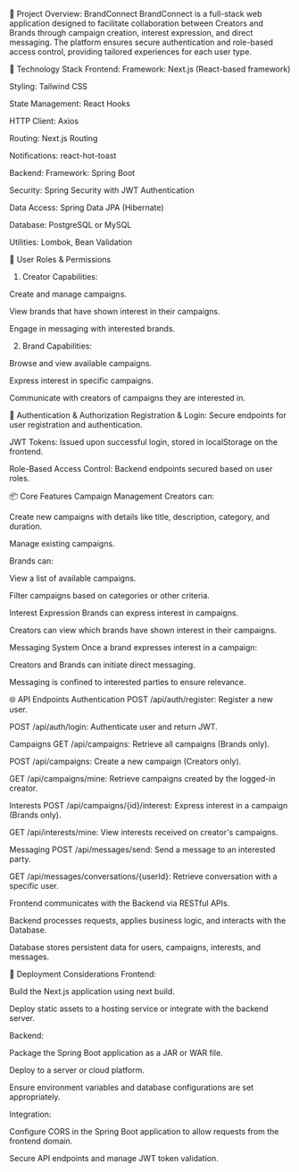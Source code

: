 🎯 Project Overview: BrandConnect
BrandConnect is a full-stack web application designed to facilitate collaboration between Creators and Brands through campaign creation, interest expression, and direct messaging. The platform ensures secure authentication and role-based access control, providing tailored experiences for each user type.

🧰 Technology Stack
Frontend:
Framework: Next.js (React-based framework)

Styling: Tailwind CSS

State Management: React Hooks

HTTP Client: Axios

Routing: Next.js Routing

Notifications: react-hot-toast

Backend:
Framework: Spring Boot

Security: Spring Security with JWT Authentication

Data Access: Spring Data JPA (Hibernate)

Database: PostgreSQL or MySQL

Utilities: Lombok, Bean Validation

👥 User Roles & Permissions
1. Creator
Capabilities:

Create and manage campaigns.

View brands that have shown interest in their campaigns.

Engage in messaging with interested brands.

2. Brand
Capabilities:

Browse and view available campaigns.

Express interest in specific campaigns.

Communicate with creators of campaigns they are interested in.

🔐 Authentication & Authorization
Registration & Login: Secure endpoints for user registration and authentication.

JWT Tokens: Issued upon successful login, stored in localStorage on the frontend.

Role-Based Access Control: Backend endpoints secured based on user roles.

📦 Core Features
Campaign Management
Creators can:

Create new campaigns with details like title, description, category, and duration.

Manage existing campaigns.

Brands can:

View a list of available campaigns.

Filter campaigns based on categories or other criteria.

Interest Expression
Brands can express interest in campaigns.

Creators can view which brands have shown interest in their campaigns.

Messaging System
Once a brand expresses interest in a campaign:

Creators and Brands can initiate direct messaging.

Messaging is confined to interested parties to ensure relevance.



🌐 API Endpoints
Authentication
POST /api/auth/register: Register a new user.

POST /api/auth/login: Authenticate user and return JWT.

Campaigns
GET /api/campaigns: Retrieve all campaigns (Brands only).

POST /api/campaigns: Create a new campaign (Creators only).

GET /api/campaigns/mine: Retrieve campaigns created by the logged-in creator.

Interests
POST /api/campaigns/{id}/interest: Express interest in a campaign (Brands only).

GET /api/interests/mine: View interests received on creator's campaigns.

Messaging
POST /api/messages/send: Send a message to an interested party.

GET /api/messages/conversations/{userId}: Retrieve conversation with a specific user.

Frontend communicates with the Backend via RESTful APIs.

Backend processes requests, applies business logic, and interacts with the Database.

Database stores persistent data for users, campaigns, interests, and messages.

🚀 Deployment Considerations
Frontend:

Build the Next.js application using next build.

Deploy static assets to a hosting service or integrate with the backend server.

Backend:

Package the Spring Boot application as a JAR or WAR file.

Deploy to a server or cloud platform.

Ensure environment variables and database configurations are set appropriately.

Integration:

Configure CORS in the Spring Boot application to allow requests from the frontend domain.

Secure API endpoints and manage JWT token validation.

